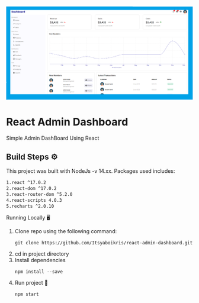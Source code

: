 ![example of postman clone running](screenshots/sc.png)

# React Admin Dashboard

Simple Admin DashBoard Using React

## Build Steps ⚙

This project was built with NodeJs -v 14.xx. Packages used includes:

    1.react ^17.0.2
    2.react-dom ^17.0.2
    3.react-router-dom ^5.2.0
    4.react-scripts 4.0.3
    5.recharts ^2.0.10
    

Running Locally 🖥️
1. Clone repo using the following command:
    ```shell script
    git clone https://github.com/Itsyaboikris/react-admin-dashboard.git
    ```
2. cd in project directory
4. Install dependencies
    ```shell script
    npm install --save
    ```
5. Run project 🎉
    ```shell script
    npm start
    ```
